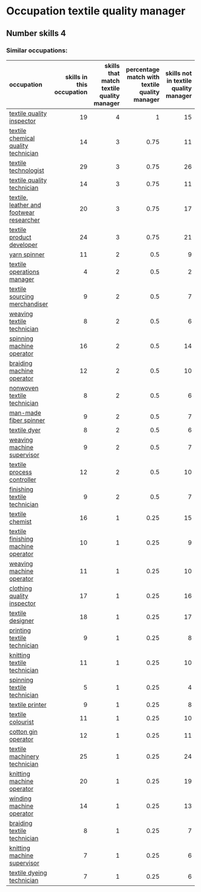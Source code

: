 # Occupation textile quality manager
## Number skills 4
### Similar occupations:
| occupation                                                                              |   skills in this occupation |   skills that match textile quality manager |   percentage match with textile quality manager |   skills not in textile quality manager |
|:----------------------------------------------------------------------------------------|----------------------------:|--------------------------------------------:|------------------------------------------------:|----------------------------------------:|
| [textile quality inspector](textile_quality_inspector.md)                               |                          19 |                                           4 |                                            1    |                                      15 |
| [textile chemical quality technician](textile_chemical_quality_technician.md)           |                          14 |                                           3 |                                            0.75 |                                      11 |
| [textile technologist](textile_technologist.md)                                         |                          29 |                                           3 |                                            0.75 |                                      26 |
| [textile quality technician](textile_quality_technician.md)                             |                          14 |                                           3 |                                            0.75 |                                      11 |
| [textile, leather and footwear researcher](textile,_leather_and_footwear_researcher.md) |                          20 |                                           3 |                                            0.75 |                                      17 |
| [textile product developer](textile_product_developer.md)                               |                          24 |                                           3 |                                            0.75 |                                      21 |
| [yarn spinner](yarn_spinner.md)                                                         |                          11 |                                           2 |                                            0.5  |                                       9 |
| [textile operations manager](textile_operations_manager.md)                             |                           4 |                                           2 |                                            0.5  |                                       2 |
| [textile sourcing merchandiser](textile_sourcing_merchandiser.md)                       |                           9 |                                           2 |                                            0.5  |                                       7 |
| [weaving textile technician](weaving_textile_technician.md)                             |                           8 |                                           2 |                                            0.5  |                                       6 |
| [spinning machine operator](spinning_machine_operator.md)                               |                          16 |                                           2 |                                            0.5  |                                      14 |
| [braiding machine operator](braiding_machine_operator.md)                               |                          12 |                                           2 |                                            0.5  |                                      10 |
| [nonwoven  textile technician](nonwoven__textile_technician.md)                         |                           8 |                                           2 |                                            0.5  |                                       6 |
| [man-made fiber spinner](man-made_fiber_spinner.md)                                     |                           9 |                                           2 |                                            0.5  |                                       7 |
| [textile dyer](textile_dyer.md)                                                         |                           8 |                                           2 |                                            0.5  |                                       6 |
| [weaving machine supervisor](weaving_machine_supervisor.md)                             |                           9 |                                           2 |                                            0.5  |                                       7 |
| [textile process controller](textile_process_controller.md)                             |                          12 |                                           2 |                                            0.5  |                                      10 |
| [finishing textile technician](finishing_textile_technician.md)                         |                           9 |                                           2 |                                            0.5  |                                       7 |
| [textile chemist](textile_chemist.md)                                                   |                          16 |                                           1 |                                            0.25 |                                      15 |
| [textile finishing machine operator](textile_finishing_machine_operator.md)             |                          10 |                                           1 |                                            0.25 |                                       9 |
| [weaving machine operator](weaving_machine_operator.md)                                 |                          11 |                                           1 |                                            0.25 |                                      10 |
| [clothing quality inspector](clothing_quality_inspector.md)                             |                          17 |                                           1 |                                            0.25 |                                      16 |
| [textile designer](textile_designer.md)                                                 |                          18 |                                           1 |                                            0.25 |                                      17 |
| [printing textile technician](printing_textile_technician.md)                           |                           9 |                                           1 |                                            0.25 |                                       8 |
| [knitting textile technician](knitting_textile_technician.md)                           |                          11 |                                           1 |                                            0.25 |                                      10 |
| [spinning textile technician](spinning_textile_technician.md)                           |                           5 |                                           1 |                                            0.25 |                                       4 |
| [textile printer](textile_printer.md)                                                   |                           9 |                                           1 |                                            0.25 |                                       8 |
| [textile colourist](textile_colourist.md)                                               |                          11 |                                           1 |                                            0.25 |                                      10 |
| [cotton gin operator](cotton_gin_operator.md)                                           |                          12 |                                           1 |                                            0.25 |                                      11 |
| [textile machinery technician](textile_machinery_technician.md)                         |                          25 |                                           1 |                                            0.25 |                                      24 |
| [knitting machine operator](knitting_machine_operator.md)                               |                          20 |                                           1 |                                            0.25 |                                      19 |
| [winding machine operator](winding_machine_operator.md)                                 |                          14 |                                           1 |                                            0.25 |                                      13 |
| [braiding textile technician](braiding_textile_technician.md)                           |                           8 |                                           1 |                                            0.25 |                                       7 |
| [knitting machine supervisor](knitting_machine_supervisor.md)                           |                           7 |                                           1 |                                            0.25 |                                       6 |
| [textile dyeing technician](textile_dyeing_technician.md)                               |                           7 |                                           1 |                                            0.25 |                                       6 |
